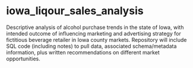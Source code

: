 # iowa_liqour_sales_analysis

Descriptive analysis of alcohol purchase trends in the state of Iowa, with intended outcome of influencing marketing and advertising strategy for fictitious beverage retailer in Iowa county markets. Repository will include SQL code (including notes) to pull data, associated schema/metadata information, plus written recommendations on different market opportunities.
